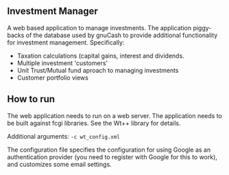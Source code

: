 Investment Manager
---------------

A web based application to manage investments. The application piggy-backs of the database used by gnuCash to provide additional functionality for investment management.
Specifically:
  - Taxation calculations (capital gains, interest and dividends. 
  - Multiple investment 'customers' 
  - Unit Trust/Mutual fund aproach to managing investments
  - Customer portfolio views

How to run
----------

The web application needs to run on a web server. The application needs to be built against fcgi libraries. See the Wt++ library for details.

Additional arguments: `-c wt_config.xml`

The configuration file specifies the configuration for using Google as
an authentication provider (you need to register with Google for this to
work), and customizes some email settings.

